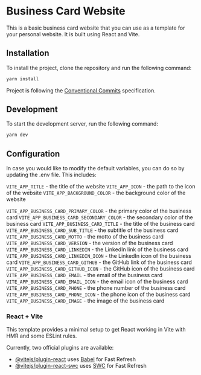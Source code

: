 # Business Card Website

This is a basic business card website that you can use as a template for your personal website. It is built using React and Vite.

## Installation

To install the project, clone the repository and run the following command:

```bash
yarn install
```

Project is following the [Conventional Commits](https://www.conventionalcommits.org/en/v1.0.0/) specification.

## Development

To start the development server, run the following command:

```bash
yarn dev
```

## Configuration

In case you would like to modify the default variables, you can do so by updating the .env file. This includes:

`VITE_APP_TITLE` - the title of the website
`VITE_APP_ICON` - the path to the icon of the website
`VITE_APP_BACKGROUND_COLOR` - the background color of the website

`VITE_APP_BUSINESS_CARD_PRIMARY_COLOR` - the primary color of the business card
`VITE_APP_BUSINESS_CARD_SECONDARY_COLOR` - the secondary color of the business card
`VITE_APP_BUSINESS_CARD_TITLE` - the title of the business card
`VITE_APP_BUSINESS_CARD_SUB_TITLE` - the subtitle of the business card
`VITE_APP_BUSINESS_CARD_MOTTO` - the motto of the business card
`VITE_APP_BUSINESS_CARD_VERSION` - the version of the business card
`VITE_APP_BUSINESS_CARD_LINKEDIN` - the LinkedIn link of the business card
`VITE_APP_BUSINESS_CARD_LINKEDIN_ICON` - the LinkedIn icon of the business card
`VITE_APP_BUSINESS_CARD_GITHUB` - the GitHub link of the business card
`VITE_APP_BUSINESS_CARD_GITHUB_ICON` - the GitHub icon of the business card
`VITE_APP_BUSINESS_CARD_EMAIL` - the email of the business card
`VITE_APP_BUSINESS_CARD_EMAIL_ICON` - the email icon of the business card
`VITE_APP_BUSINESS_CARD_PHONE` - the phone number of the business card
`VITE_APP_BUSINESS_CARD_PHONE_ICON` - the phone icon of the business card
`VITE_APP_BUSINESS_CARD_IMAGE` - the image of the business card

### React + Vite

This template provides a minimal setup to get React working in Vite with HMR and some ESLint rules.

Currently, two official plugins are available:

- [@vitejs/plugin-react](https://github.com/vitejs/vite-plugin-react/blob/main/packages/plugin-react/README.md) uses [Babel](https://babeljs.io/) for Fast Refresh
- [@vitejs/plugin-react-swc](https://github.com/vitejs/vite-plugin-react-swc) uses [SWC](https://swc.rs/) for Fast Refresh
